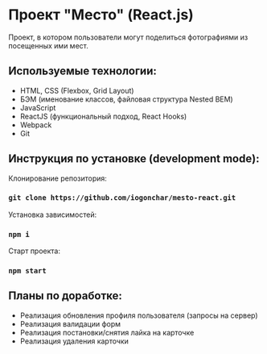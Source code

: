# Проект "Место" (React.js)

Проект, в котором пользователи могут поделиться фотографиями из посещенных ими мест.

## Используемые технологии:

* HTML, CSS (Flexbox, Grid Layout)
* БЭМ (именование классов, файловая структура Nested BEM)
* JavaScript
* ReactJS (функциональный подход, React Hooks)
* Webpack
* Git

## Инструкция по установке (development mode):

Клонирование репозитория:
### `git clone https://github.com/iogonchar/mesto-react.git`

Установка зависимостей:
### `npm i`

Старт проекта:
### `npm start`

## Планы по доработке:

* Реализация обновления профиля пользователя (запросы на сервер)
* Реализация валидации форм
* Реализация постановки/снятия лайка на карточке
* Реализация удаления карточки
